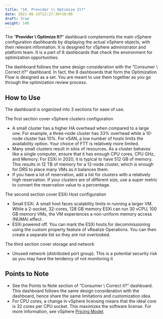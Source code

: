 ```yaml
---
title: "14. Provider \\ Optimize It?"
date: 2021-06-15T22:27:39+10:00
draft: true
weight: 140
---
```


The “**Provider \ Optimize It?**” dashboard complements the main vSphere configuration dashboards by displaying the actual vSphere objects, with their relevant information. It is designed for vSphere administrator and platform team. It is a part of 8 dashboards that check the environment for optimization opportunities. 

The dashboard follows the same design consideration with the “Consumer \ Correct it?” dashboard. In fact, the 8 dashboards that form the Optimization Flow is designed as a set. You are meant to use them together as you go through the optimization review process. 

## How to Use

The dashboard is organized into 3 sections for ease of use. 

The first section cover vSphere clusters configuration
- A small cluster has a higher HA overhead when compared to a large one. For example, a three-node cluster has 33% overhead while a 10-node cluster has 10%. For vSAN, a low number of hosts limits the availability option. Your choice of FTT is relatively more limited. 
- Many small clusters result in silos of resources. As a cluster behaves like a single computer, ensure that it has enough CPU cores, CPU GHz, and Memory. For ESXi in 2020, it is typical to have 512 GB of memory. This results in 12 TB of memory for a 12-node cluster, which is enough for DRS to place many VMs as it balances them. 
- If you have a lot of reservation, add a list for clusters with a relatively high reservation. If your clusters are of different size, use a super metric to convert the reservation value to a percentage.

The second section cover ESXi Host configuration
- Small ESXi. A small host faces scalability limits in running a larger VM. While a 2-socket, 32-cores, 128 GB memory ESXi can run 30 vCPU, 100 GB memory VMs, the VM experiences a non-uniform memory access (NUMA) effect. 
- ESXi powered off. You can mark the ESXi hosts for decommissioning using the custom property feature of vRealize Operations. You can then create a separate list so they are not overlooked. 

The third section cover storage and network
- Unused network (distributed port group). This is a potential security risk as you may have the tendency of not monitoring it

## Points to Note
- See the Points to Note section of “Consumer \ Correct it?” dashboard. This dashboard follows the same design consideration with the dashboard, hence share the same limitations and customization idea. 
- For CPU cores, a change in vSphere licensing means that the ideal core is 32 cores per CPU socket. This maximizes the software license. For more information, see vSphere [Pricing Model](https://www.vmware.com/company/news/updates/cpu-pricing-model-update-feb-2020.html).
